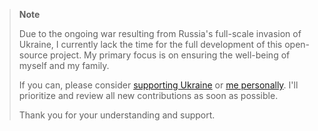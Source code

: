 > **Note**
>
> Due to the ongoing war resulting from Russia's full-scale invasion of Ukraine, I currently lack the time for the full development of this open-source project. My primary focus is on ensuring the well-being of myself and my family.
>
> If you can, please consider [supporting Ukraine](https://stand-with-ukraine.pp.ua/) or [me personally](https://www.buymeacoffee.com/kozack). I'll prioritize and review all new contributions as soon as possible.
>
> Thank you for your understanding and support.
